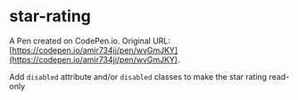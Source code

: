 # star-rating

A Pen created on CodePen.io. Original URL: [https://codepen.io/amir734jj/pen/wvGmJKY](https://codepen.io/amir734jj/pen/wvGmJKY).

Add `disabled` attribute and/or `disabled` classes to make the star rating read-only
